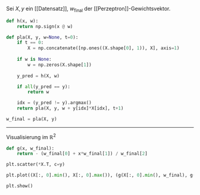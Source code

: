 Sei $X, y$ ein [[Datensatz]], $w_\text{final}$ der [[Perzeptron]]-Gewichtsvektor.

```py
def h(x, w):
	return np.sign(x @ w)
```

```py
def pla(X, y, w=None, t=0):
	if t == 0:
		X = np.concatenate([np.ones((X.shape[0], 1)), X], axis=1)
	
	if w is None:
		w = np.zeros(X.shape[1])
	
	y_pred = h(X, w)

	if all(y_pred == y):
		return w

	idx = (y_pred != y).argmax()
	return pla(X, y, w + y[idx]*X[idx], t+1)

w_final = pla(X, y)
```

---

Visualisierung im $\mathbb{R}^2$

```py
def g(x, w_final):
	return - (w_final[0] + x*w_final[1]) / w_final[2]
```

```py
plt.scatter(*X.T, c=y)

plt.plot((X[:, 0].min(), X[:, 0].max()), (g(X[:, 0].min(), w_final), g(X[:, 0].max(), w_final)))

plt.show()
```